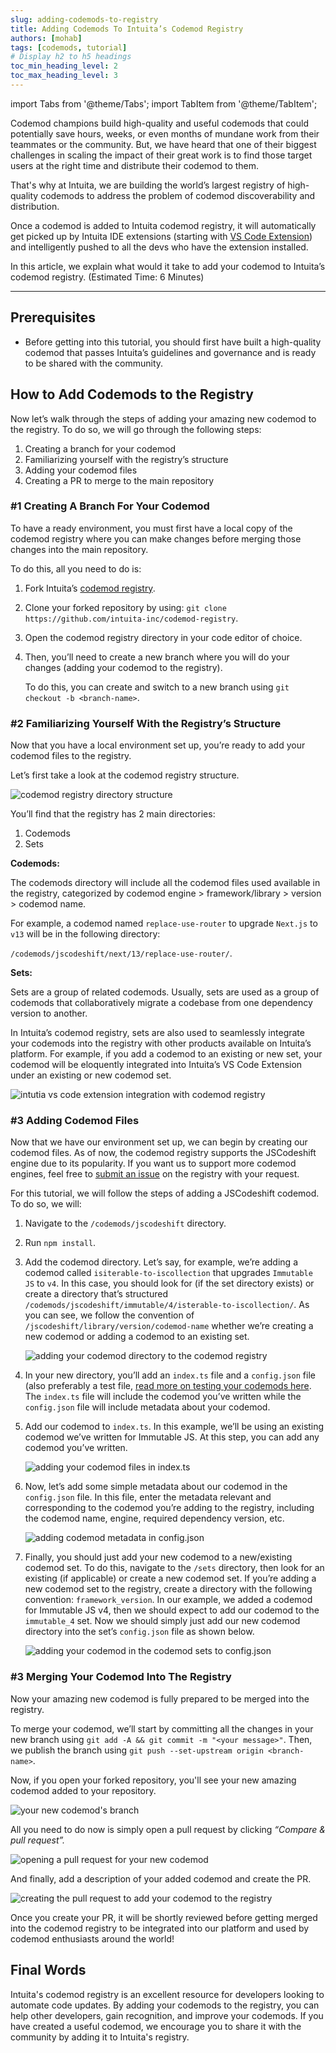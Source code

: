 ```yaml
---
slug: adding-codemods-to-registry
title: Adding Codemods To Intuita’s Codemod Registry
authors: [mohab]
tags: [codemods, tutorial]
# Display h2 to h5 headings
toc_min_heading_level: 2
toc_max_heading_level: 3
---
```


import Tabs from '@theme/Tabs';
import TabItem from '@theme/TabItem';


Codemod champions build high-quality and useful codemods that could potentially save hours, weeks, or even months of mundane work from their teammates or the community. But, we have heard that one of their biggest challenges in scaling the impact of their great work is to find those target users at the right time and distribute their codemod to them.

That's why at Intuita, we are building the world’s largest registry of high-quality codemods to address the problem of codemod discoverability and distribution.

Once a codemod is added to Intuita codemod registry, it will automatically get picked up by Intuita IDE extensions (starting with [VS Code Extension](https://marketplace.visualstudio.com/items?itemName=Intuita.intuita-vscode-extension)) and intelligently pushed to all the devs who have the extension installed.

In this article, we explain what would it take to add your codemod to Intuita’s codemod registry. 
(Estimated Time: 6 Minutes)

<!--truncate-->

---

## Prerequisites

- Before getting into this tutorial, you should first have built a high-quality codemod that passes Intuita’s guidelines and governance and is ready to be shared with the community.

## How to Add Codemods to the Registry

Now let’s walk through the steps of adding your amazing new codemod to the registry. To do so, we will go through the following steps:

1. Creating a branch for your codemod
2. Familiarizing yourself with the registry’s structure
3. Adding your codemod files
4. Creating a PR to merge to the main repository

### #1 Creating A Branch For Your Codemod

To have a ready environment, you must first have a local copy of the codemod registry where you can make changes before merging those changes into the main repository.

To do this, all you need to do is:

1. Fork Intuita’s [codemod registry](https://github.com/intuita-inc/codemod-registry).
2. Clone your forked repository by using: `git clone https://github.com/intuita-inc/codemod-registry`.
3. Open the codemod registry directory in your code editor of choice.
4. Then, you’ll need to create a new branch where you will do your changes (adding your codemod to the registry).
    
    To do this, you can create and switch to a new branch using `git checkout -b <branch-name>`.
    

### #2 Familiarizing Yourself With the Registry’s Structure

Now that you have a local environment set up, you’re ready to add your codemod files to the registry.

Let’s first take a look at the codemod registry structure.

![codemod registry directory structure](/img/blog/adding-codemods-to-registry/7.jpeg)

You’ll find that the registry has 2 main directories:

1. Codemods
2. Sets

**Codemods:**

The codemods directory will include all the codemod files used available in the registry, categorized by codemod engine > framework/library > version > codemod name.

For example, a codemod named `replace-use-router` to upgrade `Next.js` to `v13` will be in the following directory:

`/codemods/jscodeshift/next/13/replace-use-router/`.

**Sets:**

Sets are a group of related codemods. Usually, sets are used as a group of codemods that collaboratively migrate a codebase from one dependency version to another.

In Intuita’s codemod registry, sets are also used to seamlessly integrate your codemods into the registry with other products available on Intuita’s platform. For example, if you add a codemod to an existing or new set, your codemod will be eloquently integrated into Intuita’s VS Code Extension under an existing or new codemod set.

![intutia vs code extension integration with codemod registry](/img/blog/adding-codemods-to-registry/8.png)

### #3 Adding Codemod Files

Now that we have our environment set up, we can begin by creating our codemod files. As of now, the codemod registry supports the JSCodeshift engine due to its popularity. If you want us to support more codemod engines, feel free to [submit an issue](https://github.com/intuita-inc/codemod-registry/issues/new) on the registry with your request.

For this tutorial, we will follow the steps of adding a JSCodeshift codemod. To do so, we will:

1. Navigate to the `/codemods/jscodeshift` directory.
2. Run `npm install`.
3. Add the codemod directory. Let’s say, for example, we’re adding a codemod called `isiterable-to-iscollection` that upgrades `Immutable JS`  to `v4`. In this case, you should look for (if the set directory exists) or create a directory that’s structured `/codemods/jscodeshift/immutable/4/isterable-to-iscollection/`. As you can see, we follow the convention of `/jscodeshift/library/version/codemod-name` whether we’re creating a new codemod or adding a codemod to an existing set.
    
    ![adding your codemod directory to the codemod registry](/img/blog/adding-codemods-to-registry/9.png)
    

1. In your new directory, you’ll add an `index.ts` file and a `config.json` file (also preferably a test file, [read more on testing your codemods here](/blog/writing-test-cases-for-codemods). The `index.ts` file will include the codemod you’ve written while the `config.json` file will include metadata about your codemod.
2. Add our codemod to `index.ts`. In this example, we’ll be using an existing codemod we’ve written for Immutable JS. At this step, you can add any codemod you’ve written.
    
    ![adding your codemod files in index.ts](/img/blog/adding-codemods-to-registry/10.png)
    

1. Now, let’s add some simple metadata about our codemod in the `config.json` file. In this file, enter the metadata relevant and corresponding to the codemod you’re adding to the registry, including the codemod name, engine, required dependency version, etc.
    
    ![adding codemod metadata in config.json](/img/blog/adding-codemods-to-registry/11.png)
    

1. Finally, you should just add your new codemod to a new/existing codemod set. To do this, navigate to the `/sets` directory, then look for an existing (if applicable) or create a new codemod set. If you’re adding a new codemod set to the registry, create a directory with the following convention: `framework_version`. In our example, we added a codemod for Immutable JS v4, then we should expect to add our codemod to the `immutable_4` set. Now we should simply just add our new codemod directory into the set’s `config.json` file as shown below.
    
    ![adding your codemod in the codemod sets to config.json](/img/blog/adding-codemods-to-registry/12.jpeg)
    

### #3 Merging Your Codemod Into The Registry

Now your amazing new codemod is fully prepared to be merged into the registry.

To merge your codemod, we’ll start by committing all the changes in your new branch using `git add -A && git commit -m "<your message>"`. Then, we publish the branch using `git push --set-upstream origin <branch-name>`.

Now, if you open your forked repository, you'll see your new amazing codemod added to your repository.

![your new codemod's branch](/img/blog/adding-codemods-to-registry/13.jpeg)

All you need to do now is simply open a pull request by clicking *“Compare & pull request”.*

![opening a pull request for your new codemod](/img/blog/adding-codemods-to-registry/14.jpeg)

And finally, add a description of your added codemod and create the PR.

![creating the pull request to add your codemod to the registry](/img/blog/adding-codemods-to-registry/15.jpeg)

Once you create your PR, it will be shortly reviewed before getting merged into the codemod registry to be integrated into our platform and used by codemod enthusiasts around the world!

## Final Words

Intuita's codemod registry is an excellent resource for developers looking to automate code updates. By adding your codemods to the registry, you can help other developers, gain recognition, and improve your codemods. If you have created a useful codemod, we encourage you to share it with the community by adding it to Intuita's registry.